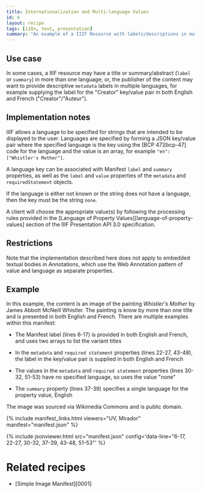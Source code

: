 ```yaml
---
title: Internationalization and Multi-language Values
id: 6
layout: recipe
tags: [i18n, text, presentation]
summary: "An example of a IIIF Resource with labels/descriptions in multiple languages."
---
```


## Use case
In some cases, a IIIF resource may have a title or summary/abstract (`label` or `summary`) in more than one language; or, the publisher of the content may want to provide descriptive `metadata` labels in multiple languages, for example supplying the label for the "Creator" key/value pair in both English and French ("Creator"/"Auteur").

## Implementation notes
IIIF allows a language to be specified for strings that are intended to be displayed to the user. Languages are specified by forming a JSON key/value pair where the specified language is the key using the [BCP 47][bcp-47] code for the language and the value is an array, for example `"en": ["Whistler's Mother"]`.

A language key can be associated with Manifest `label` and `summary` properties, as well as the `label` and `value` properties of the `metadata` and `requiredStatement` objects.

If the language is either not known or the string does not have a language, then the key must be the string `none`.

A client will choose the appropriate value(s) by following the processing rules provided in the [Language of Property Values][language-of-property-values] section of the IIIF Presentation API 3.0 specification.

## Restrictions
Note that the implementation described here does not apply to embedded textual bodies in Annotations, which use the Web Annotation pattern of value and language as separate properties.

## Example
In this example, the content is an image of the painting *Whistler's Mother* by James Abbott McNeill Whistler. The painting is know by more than one title and is presented in both English and French. There are multiple examples within this manifest:

- The Manifest label (lines 6-17) is provided in both English and French, and uses two arrays to list the variant titles

- In the `metadata` and `required statement` properties (lines 22-27, 43-48), the label in the key/value pair is supplied in both English and French

- The values in the `metadata` and `required statement` properties (lines 30-32, 51-53) have no specified language, so uses the value "none"

- The `summary` property (lines 37-39) specifies a single language for the property value, English

The image was sourced via Wikimedia Commons and is public domain.

{% include manifest_links.html viewers="UV, Mirador" manifest="manifest.json" %}

{% include jsonviewer.html src="manifest.json" config='data-line="6-17, 22-27, 30-32, 37-39, 43-48, 51-53"' %}

# Related recipes

* [Simple Image Manifest][0001]
